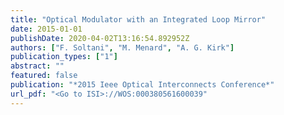 ```yaml
---
title: "Optical Modulator with an Integrated Loop Mirror"
date: 2015-01-01
publishDate: 2020-04-02T13:16:54.892952Z
authors: ["F. Soltani", "M. Menard", "A. G. Kirk"]
publication_types: ["1"]
abstract: ""
featured: false
publication: "*2015 Ieee Optical Interconnects Conference*"
url_pdf: "<Go to ISI>://WOS:000380561600039"
---
```


